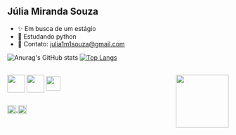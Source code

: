 ## Júlia Miranda Souza

- ✨ Em busca de um estágio
- 🌱 Estudando python
- 📲 Contato: julia1m1souza@gmail.com

<div>
  
  ![Anurag's GitHub stats](https://github-readme-stats.vercel.app/api?username=juliams2210&show_icons=true&hide=contribs,prs&cache_seconds=86400&theme=cobalt)
  [![Top Langs](https://github-readme-stats.vercel.app/api/top-langs/?username=juliams2210&show_icons=true&hide=contribs,prs&cache_seconds=86400&theme=cobalt)](https://github.com/juliams2210/github-readme-stats)
</div>
<div style="display: inline_block"><br>
  <img align="center" alte="ju-python" height="40" src="https://cdn.jsdelivr.net/gh/devicons/devicon@latest/icons/python/python-original.svg">
  <img align="center" alte="ju-excel" height="40" src="https://github.com/user-attachments/assets/d27147a3-2df0-4442-ac09-a7bdf429c660">
  <img align="center" alte="ju-canva" height="33" src="https://cdn.jsdelivr.net/gh/devicons/devicon@latest/icons/canva/canva-original.svg">
  <img align="right" alte="ju-gif" height="120" src="https://i.gifer.com/2iFb.gif">
</div>

##
<div> 
  <a href = "https://www.linkedin.com/in/júlia-miranda-souza-355280282/"><img align="center" alte="ju-python" height="20" src="https://img.shields.io/badge/LinkedIn-0077B5?style=for-the-badge&logo=linkedin&logoColor=white">
  <a href = "mailto:julia1m1souza@gmail.com"><img align="center" alte="ju-python" height="20" src="https://img.shields.io/badge/Gmail-D14836?style=for-the-badge&logo=gmail&logoColor=white">


  
</div>

